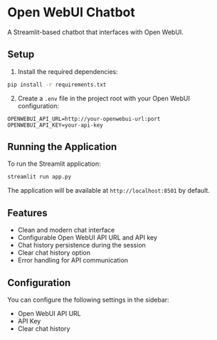 # Open WebUI Chatbot

A Streamlit-based chatbot that interfaces with Open WebUI.

## Setup

1. Install the required dependencies:

```bash
pip install -r requirements.txt
```

2. Create a `.env` file in the project root with your Open WebUI configuration:

```
OPENWEBUI_API_URL=http://your-openwebui-url:port
OPENWEBUI_API_KEY=your-api-key
```

## Running the Application

To run the Streamlit application:

```bash
streamlit run app.py
```

The application will be available at `http://localhost:8501` by default.

## Features

- Clean and modern chat interface
- Configurable Open WebUI API URL and API key
- Chat history persistence during the session
- Clear chat history option
- Error handling for API communication

## Configuration

You can configure the following settings in the sidebar:

- Open WebUI API URL
- API Key
- Clear chat history

